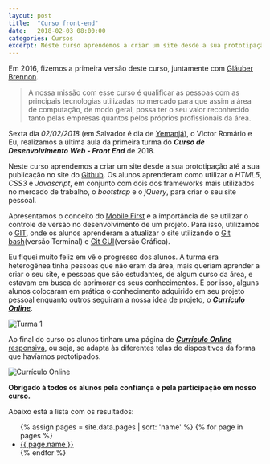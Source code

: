```yaml
---
layout: post
title:  "Curso front-end"
date:   2018-02-03 08:00:00
categories: Cursos
excerpt: Neste curso aprendemos a criar um site desde a sua prototipação até a sua publicação no site do github. Os alunos aprenderam HTML5, CSS3 e Javascript, começando do zero, através de aulas expositivas e muitas atividades práticas.
---
```


Em 2016, fizemos a primeira versão deste curso, juntamente com [Gláuber Brennon](https://github.com/gbrennon).

> A nossa missão com esse curso é qualificar as pessoas com as principais tecnologias utilizadas no mercado para que assim a área de computação, de modo geral, possa ter o seu valor reconhecido tanto pelas empresas quantos pelos próprios profissionais da área.

Sexta dia *02/02/2018* (em Salvador é dia de [Yemanjá](https://www.calendarr.com/brasil/dia-de-iemanja/)), o Victor Romário e Eu, realizamos a última aula da primeira turma do ***Curso de Desenvolvimento Web - Front End*** de 2018.

Neste curso aprendemos a criar um site desde a sua prototipação até a sua publicação no site do [Github](https://github.com/). Os alunos aprenderam como utilizar o *HTML5*, *CSS3* e *Javascript*, em conjunto com dois dos frameworks mais utilizados no mercado de trabalho, o *bootstrap* e o *jQuery*, para criar o seu site pessoal.

Apresentamos o conceito do [Mobile First](https://tableless.com.br/mobile-first-a-arte-de-pensar-com-foco/) e a importância de se utilizar o controle de versão no desenvolvimento de um projeto. Para isso, utilizamos o [GIT](https://git-scm.com/), onde os alunos aprenderam a atualizar o site utilizando o [Git bash](https://git-scm.com/downloads)(versão Terminal) e [Git GUI](https://git-scm.com/download/gui/windows)(versão Gráfica).

Eu fiquei muito feliz em vê o progresso dos alunos. A turma era heterogênea tinha pessoas que não eram da área, mais queriam aprender a criar o seu site, e pessoas que são estudantes, de algum curso da área, e estavam em busca de aprimorar os seus conhecimentos. E por isso, alguns alunos colocaram em prática o conhecimento adquirido em seu projeto pessoal enquanto outros seguiram a nossa idea de projeto, o ***[Currículo Online](https://vrpazdejesus.github.io/curso-dev-web)***.

![Turma 1]({{site.baseurl}}/assets/images/post/2018-02-03-curso-desenvolvimento-web-turma.jpg)

Ao final do curso os alunos tinham uma página de ***[Currículo Online](https://vrpazdejesus.github.io/curso-dev-web)*** [responsiva](https://en.wikipedia.org/wiki/Responsive_web_design), ou seja, se adapta às diferentes telas de dispositivos da forma que havíamos prototipados.  

![Currículo Online]({{site.baseurl}}/assets/images/post/2018-02-03-curso-desenvolvimento-web-final.png)

**Obrigado à todos os alunos pela confiança e pela participação em nosso curso.**

Abaixo está a lista com os resultados:

<ul>
{% assign pages = site.data.pages | sort: 'name' %}
{% for page in pages %}
  <li>
    <a href="{{ page.github }}">{{ page.name }}</a>
  </li>
{% endfor %}
</ul>

